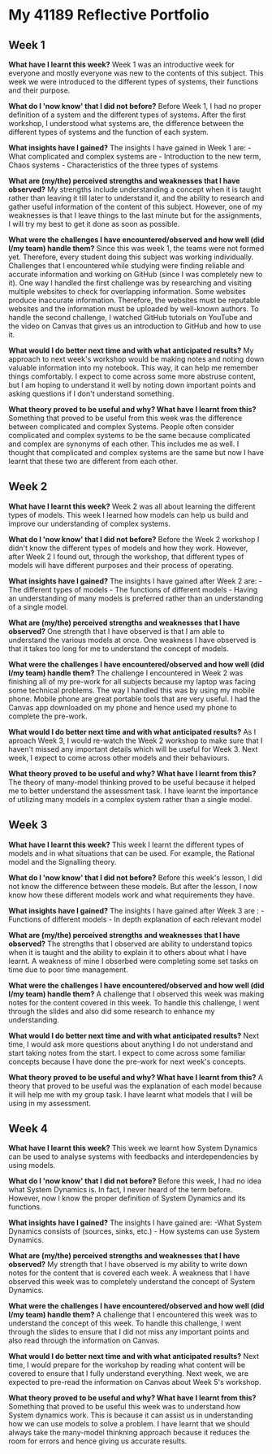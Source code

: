 # My 41189 Reflective Portfolio

## Week 1
**What have I learnt this week?**  Week 1 was an introductive week for everyone and mostly everyone was new to the contents of this subject. This week we were introduced to the different types of systems, their functions and their purpose.


**What do I 'now know' that I did not before?** Before Week 1, I had no proper definition of a system and the different types of systems. After the first workshop, I understood what systems are, the difference between the different types of systems and the function of each system.


**What insights have I gained?** The insights I have gained in Week 1 are: - What complicated and complex systems are - Introduction to the new term, Chaos systems - Characteristics of the three types of systems 


**What are (my/the) perceived strengths and weaknesses that I have observed?** My strengths include understanding a concept when it is taught rather than leaving it till later to understand it, and the ability to research and gather useful information of the content of this subject. However, one of my weaknesses is that I leave things to the last minute but for the assignments, I will try my best to get it done as soon as possible.


**What were the challenges I have encountered/observed and how well (did I/my team) handle them?** Since this was week 1, the teams were not formed yet. Therefore, every student doing this subject was working individually. Challenges that I encountered while studying were finding reliable and accurate information and working on GitHub (since I was completely new to it). One way I handled the first challenge was by researching and visiting multiple websites to check for overlapping information. Some websites produce inaccurate information. Therefore, the websites must be reputable websites and the information must be uploaded by well-known authors. To handle the second challenge, I watched GitHub tutorials on YouTube and the video on Canvas that gives us an introduction to GitHub and how to use it.


**What would I do better next time and with what anticipated results?** My approach to next week's workshop would be making notes and noting down valuable information into my notebook. This way, it can help me remember things comfortably. I expect to come across some more abstruse content, but I am hoping to understand it well by noting down important points and asking questions if I don't understand something.


**What theory proved to be useful and why? What have I learnt from this?** Something that proved to be useful from this week was the difference between complicated and complex Systems. People often consider complicated and complex systems to be the same because complicated and complex are synonyms of each other. This includes me as well. I thought that complicated and complex systems are the same but now I have learnt that these two are different from each other.



## Week 2
**What have I learnt this week?** Week 2 was all about learning the different types of models. This week I learned how models can help us build and improve our understanding of complex systems. 


**What do I 'now know' that I did not before?** Before the Week 2 workshop I didn't know the different types of models and how they work. However, after Week 2 I found out, through the workshop, that different types of models will have different purposes and their process of operating. 


**What insights have I gained?** The insights I have gained after Week 2 are: -The different types of models - The functions of different models - Having an understanding of many models is preferred rather than an understanding of a single model. 


**What are (my/the) perceived strengths and weaknesses that I have observed?** One strength that I have observed is that I am able to understand the various models at once. One weakness I have observed is that it takes too long for me to understand the concept of models. 


**What were the challenges I have encountered/observed and how well (did I/my team) handle them?** The challenge I encountered in Week 2 was finishing all of my pre-work for all subjects because my laptop was facing some technical problems. The way I handled this was by using my mobile phone. Mobile phone are great portable tools that are very useful. I had the Canvas app downloaded on my phone and hence used my phone to complete the pre-work. 


**What would I do better next time and with what anticipated results?** As I aproach Week 3, I would re-watch the Week 2 workshop to make sure that I haven't missed any important details which will be useful for Week 3. Next week, I expect to come across other models and their behaviours. 


**What theory proved to be useful and why? What have I learnt from this?** The theory of many-model thinking proved to be useful because it helped me to better understand the assessment task. I have learnt the importance of utilizing many models in a complex system rather than a single model. 



## Week 3
**What have I learnt this week?** This week I learnt the different types of models and in what situations that can be used. For example, the Rational model and the Signalling theory. 


**What do I 'now know' that I did not before?** Before this week's lesson, I did not know the difference between these models. But after the lesson, I now know how these different models work and what requirements they have. 


**What insights have I gained?** The insights I have gained after Week 3 are : -Functions of different models - In depth explanation of each relevant model


**What are (my/the) perceived strengths and weaknesses that I have observed?** The strengths that I observed are ability to understand topics when it is taught and the ability to explain it to others about what I have learnt. A weakness of mine I obserbed were completing some set tasks on time due to poor time management.


**What were the challenges I have encountered/observed and how well (did I/my team) handle them?** A challenge that I observed this week was making notes for the content covered in this week. To handle this challenge, I went through the slides and also did some research to enhance my understanding. 


**What would I do better next time and with what anticipated results?**  Next time, I would ask more questions about anything I do not understand and start taking notes from the start. I expect to come across some familiar concepts because I have done the pre-work for next week's concepts. 


**What theory proved to be useful and why? What have I learnt from this?** A theory that proved to be useful was the explanation of each model because it will help me with my group task. I have learnt what models that I will be using in my assessment.  



## Week 4
**What have I learnt this week?** This week we learnt how System Dynamics can be used to analyse systems with feedbacks and interdependencies by using models. 


**What do I 'now know' that I did not before?**  Before this week, I had no idea what System Dynamics is. In fact, I never heard of the term before. However, now I know the proper definition of System Dynamics and its functions. 


**What insights have I gained?** The insights I have gained are: -What System Dynamics consists of (sources, sinks, etc.) - How systems can use System Dynamics. 


**What are (my/the) perceived strengths and weaknesses that I have observed?** My strength that I have observed is my ability to write down notes for the content that is covered each week. A weakness that I have observed this week was to completely understand the concept of System Dynamics. 


**What were the challenges I have encountered/observed and how well (did I/my team) handle them?**  A challenge that I encountered this week was to understand the concept of this week. To handle this challenge, I went through the slides to ensure that I did not miss any important points and also read through the information on Canvas. 


**What would I do better next time and with what anticipated results?** Next time, I would prepare for the workshop by reading what content will be covered to ensure that I fully understand everything. Next week, we are expected to pre-read the information on Canvas about Week 5's workshop. 


**What theory proved to be useful and why? What have I learnt from this?** Something that proved to be useful this week was to understand how System dynamics work. This is because it can assist us in understanding how we can use models to solve a problem. I have learnt that we should always take the many-model thinkning approach because it reduces the room for errors and hence giving us accurate results. 


